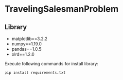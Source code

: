 
# TravelingSalesmanProblem
## Library
- matplotlib==3.2.2
- numpy==1.19.0
- pandas==1.0.5
- xlrd==1.2.0

Execute following commands for install library:
```sh
pip install requirements.txt
```
